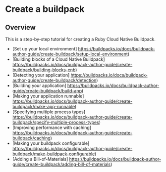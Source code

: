 
# Create a buildpack


## Overview

This is a step-by-step tutorial for creating a Ruby Cloud Native Buildpack.

- [Set up your local environment] https://buildpacks.io/docs/buildpack-author-guide/create-buildpack/setup-local-environment)
- [Building blocks of a Cloud Native Buildpack] https://buildpacks.io/docs/buildpack-author-guide/create-buildpack/building-blocks-cnb)
- [Detecting your application] https://buildpacks.io/docs/buildpack-author-guide/create-buildpack/detection)
- [Building your application] https://buildpacks.io/docs/buildpack-author-guide/create-buildpack/build-app)
- [Making your application runnable] https://buildpacks.io/docs/buildpack-author-guide/create-buildpack/make-app-runnable)
- [Specifying multiple process types] https://buildpacks.io/docs/buildpack-author-guide/create-buildpack/specify-multiple-process-types)
- [Improving performance with caching] https://buildpacks.io/docs/buildpack-author-guide/create-buildpack/caching)
- [Making your buildpack configurable] https://buildpacks.io/docs/buildpack-author-guide/create-buildpack/make-buildpack-configurable)
- [Adding a Bill-of-Materials] https://buildpacks.io/docs/buildpack-author-guide/create-buildpack/adding-bill-of-materials)

